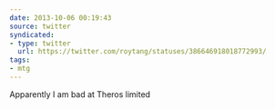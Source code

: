 ```yaml
---
date: 2013-10-06 00:19:43
source: twitter
syndicated:
- type: twitter
  url: https://twitter.com/roytang/statuses/386646918018772993/
tags:
- mtg
---
```


Apparently I am bad at Theros limited